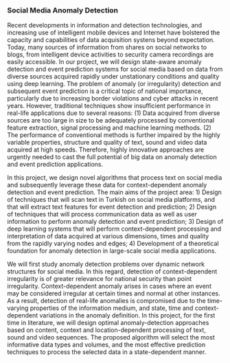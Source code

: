 ### Social Media Anomaly Detection

Recent developments in information and detection technologies, and increasing use of intelligent mobile 
devices and Internet have bolstered the capacity and capabilities of data acquisition systens
beyond expectation. Today, many sources of information from shares on social networks to blogs,
from intelligent device activities to security camera recordings are easily accessible. In our project,
we will design state-aware anomaly detection and event prediction systems for social media based on data from diverse sources acquired rapidly
under unstationary conditions and quality using deep learning.
The problem of anomaly (or irregularity) detection and subsequent event prediction is a critical topic of national importance, particularly due to increasing border violations and cyber attacks in
recent years. However, traditional techniques show insufficient performance in real-life applications due to several 
reasons: (1) Data acquired from diverse sources are too large in size to be adequately processed by conventional feature
extraction, signal processing and machine learning methods. (2) The performance of conventional methods is further impaired
by the highly variable properties, structure and quality of text, sound and video data acquired at high speeds.
Therefore, highly innovative approaches are urgently needed to cast the full potential of big data on anomaly detection and
event prediction applications.

In this project, we design novel algorithms that process text on social media and subsequently leverage these data for
context-dependent anomaly detection and event prediction. The main aims of the project area: 1) Design of techniques that will scan text in Turkish on social 
media platforms, and that will extract text features for event detection and prediction; 2) Design of techniques that will
process communication data as well as user information to perform 
anomaly detection and event prediction; 3) Design of deep learning systems that will perform context-dependent processing 
and interpretation of data acquired at various dimensions, times and quality from the rapidly varying nodes and edges;
4) Development of a theoretical foundation for anomaly detection in large-scale social media applications.

We will first study anomaly detection problems over dynamic network structures for social media.
In this regard, detection of context-dependent irregularity is of greater relevance for national security than point 
irregularity. Context-dependent anomaly arises in cases where an event may be considered irregular at certain times and
normal at other instances. As a result, detection of real-life anomalies is compromised due to the time-varying properties
of the information medium, and state, time and context-dependent variations in the anomaly definition. In this project, 
for the first time in literature, we will design optimal anomaly-detection approaches based on content, context and 
location-dependent processing of text, sound and video sequences. The proposed algorithm will select the most informative 
data types and volumes, and the most effective prediction techniques to process the selected data in a state-dependent
manner. 
